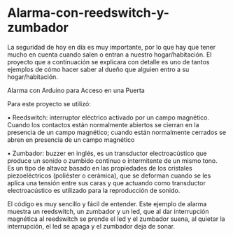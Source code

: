 # Alarma-con-reedswitch-y-zumbador
La seguridad de hoy en día es muy importante, por lo que hay que tener mucho en cuenta cuando salen o entran a nuestro hogar/habitación. El proyecto que a continuación se explicara con detalle es uno de tantos ejemplos de cómo hacer saber al dueño que alguien entro a su hogar/habitación.

Alarma con Arduino para Acceso en una Puerta

Para este proyecto se utilizó:

•	Reedswitch: interruptor eléctrico activado por un campo magnético. Cuando los contactos están normalmente abiertos se cierran en la presencia de un campo magnético; cuando están normalmente cerrados se abren en presencia de un campo magnético

•	Zumbador: buzzer en inglés, es un transductor electroacústico que produce un sonido o zumbido continuo o intermitente de un mismo tono.  
Es un tipo de altavoz basado en las propiedades de los cristales piezoeléctricos (poliéster o cerámica), que se deforman cuando se les aplica una tensión entre sus caras y que actuando como transductor electroacústico es utilizado para la reproducción de sonido.

El código es muy sencillo y fácil de entender. Este ejemplo de alarma muestra un reedswitch, un zumbador y un led, que al dar interrupción magnética al reedswitch se prende el led y el zumbador suena, al quietar la interrupción, el led se apaga y el zumbador deja de sonar.

